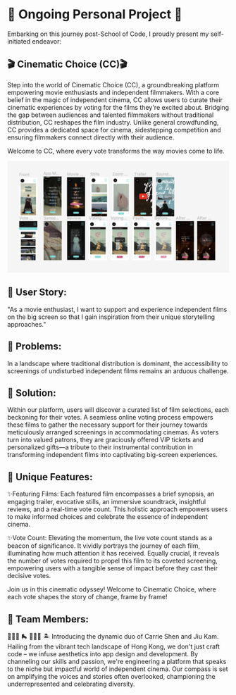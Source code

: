 # 🎥 Ongoing Personal Project 🎥

Embarking on this journey post-School of Code, I proudly present my self-initiated endeavor:

## 🎬 Cinematic Choice (CC)🎬 

Step into the world of Cinematic Choice (CC), a groundbreaking platform empowering movie enthusiasts and independent filmmakers. With a core belief in the magic of independent cinema, CC allows users to curate their cinematic experiences by voting for the films they're excited about. Bridging the gap between audiences and talented filmmakers without traditional distribution, CC reshapes the film industry. Unlike general crowdfunding, CC provides a dedicated space for cinema, sidestepping competition and ensuring filmmakers connect directly with their audience.

Welcome to CC, where every vote transforms the way movies come to life.

  ![plot](./FigmaCC.png)

## 📌 User Story:
"As a movie enthusiast, I want to support 
and experience independent films on the big screen 
so that I gain inspiration from their unique storytelling approaches."

## 📌 Problems:
In a landscape where traditional distribution is dominant, the accessibility to screenings of undisturbed independent films remains an arduous challenge.

## 📌 Solution:
Within our platform, users will discover a curated list of film selections, each beckoning for their votes. A seamless online voting process empowers these films to gather the necessary support for their journey towards meticulously arranged screenings in accommodating cinemas. As voters turn into valued patrons, they are graciously offered VIP tickets and personalized gifts—a tribute to their instrumental contribution in transforming independent films into captivating big-screen experiences.

## 📌 Unique Features:

✨Featuring Films:
Each featured film encompasses a brief synopsis, an engaging trailer, evocative stills, an immersive soundtrack, insightful reviews, and a real-time vote count. This holistic approach empowers users to make informed choices and celebrate the essence of independent cinema.

✨Vote Count: 
Elevating the momentum, the live vote count stands as a beacon of significance. It vividly portrays the journey of each film, illuminating how much attention it has received. Equally crucial, it reveals the number of votes required to propel this film to its coveted screening, empowering users with a tangible sense of impact before they cast their decisive votes. 

Join us in this cinematic odyssey! Welcome to Cinematic Choice, where each vote shapes the story of change, frame by frame!

## 🔎 Team Members: 
👩🏻‍🎨 🛼 🧑🏻‍🌾 🏝️
Introducing the dynamic duo of Carrie Shen and Jiu Kam. Hailing from the vibrant tech landscape of Hong Kong, we don't just craft code – we infuse aesthetics into app design and development. By channeling our skills and passion, we're engineering a platform that speaks to the niche but impactful world of independent cinema. Our compass is set on amplifying the voices and stories often overlooked, championing the underrepresented and celebrating diversity. 
